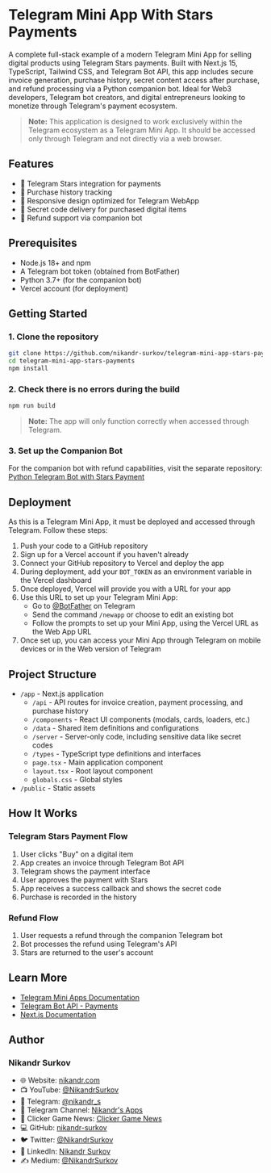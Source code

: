 # Telegram Mini App With Stars Payments

A complete full-stack example of a modern Telegram Mini App for selling digital products using Telegram Stars payments. Built with Next.js 15, TypeScript, Tailwind CSS, and Telegram Bot API, this app includes secure invoice generation, purchase history, secret content access after purchase, and refund processing via a Python companion bot. Ideal for Web3 developers, Telegram bot creators, and digital entrepreneurs looking to monetize through Telegram's payment ecosystem.

> **Note:** This application is designed to work exclusively within the Telegram ecosystem as a Telegram Mini App. It should be accessed only through Telegram and not directly via a web browser.

## Features

- 💸 Telegram Stars integration for payments
- 🔄 Purchase history tracking
- 📱 Responsive design optimized for Telegram WebApp
- 🔑 Secret code delivery for purchased digital items
- 🔄 Refund support via companion bot

## Prerequisites

- Node.js 18+ and npm
- A Telegram bot token (obtained from BotFather)
- Python 3.7+ (for the companion bot)
- Vercel account (for deployment)

## Getting Started

### 1. Clone the repository

```bash
git clone https://github.com/nikandr-surkov/telegram-mini-app-stars-payments.git
cd telegram-mini-app-stars-payments
npm install
```

### 2. Check there is no errors during the build

```bash
npm run build
```

> **Note:** The app will only function correctly when accessed through Telegram. 

### 3. Set up the Companion Bot
For the companion bot with refund capabilities, visit the separate repository:
[Python Telegram Bot with Stars Payment](https://github.com/nikandr-surkov/python-telegram-bot-with-stars-payment)

## Deployment
As this is a Telegram Mini App, it must be deployed and accessed through Telegram. Follow these steps:

1. Push your code to a GitHub repository
2. Sign up for a Vercel account if you haven't already
3. Connect your GitHub repository to Vercel and deploy the app
4. During deployment, add your `BOT_TOKEN` as an environment variable in the Vercel dashboard
5. Once deployed, Vercel will provide you with a URL for your app
6. Use this URL to set up your Telegram Mini App:
   - Go to [@BotFather](https://t.me/BotFather) on Telegram
   - Send the command `/newapp` or choose to edit an existing bot
   - Follow the prompts to set up your Mini App, using the Vercel URL as the Web App URL
7. Once set up, you can access your Mini App through Telegram on mobile devices or in the Web version of Telegram

## Project Structure
- `/app` - Next.js application
  - `/api` - API routes for invoice creation, payment processing, and purchase history
  - `/components` - React UI components (modals, cards, loaders, etc.)
  - `/data` - Shared item definitions and configurations
  - `/server` - Server-only code, including sensitive data like secret codes
  - `/types` - TypeScript type definitions and interfaces
  - `page.tsx` - Main application component
  - `layout.tsx` - Root layout component
  - `globals.css` - Global styles
- `/public` - Static assets

## How It Works

### Telegram Stars Payment Flow
1. User clicks "Buy" on a digital item
2. App creates an invoice through Telegram Bot API
3. Telegram shows the payment interface
4. User approves the payment with Stars
5. App receives a success callback and shows the secret code
6. Purchase is recorded in the history

### Refund Flow
1. User requests a refund through the companion Telegram bot
2. Bot processes the refund using Telegram's API
3. Stars are returned to the user's account

## Learn More
- [Telegram Mini Apps Documentation](https://core.telegram.org/bots/webapps)
- [Telegram Bot API - Payments](https://core.telegram.org/bots/api#payments)
- [Next.js Documentation](https://nextjs.org/docs)


## Author
### Nikandr Surkov
- 🌐 Website: [nikandr.com](https://nikandr.com)
- 📺 YouTube: [@NikandrSurkov](https://www.youtube.com/@NikandrSurkov)
- 📱 Telegram: [@nikandr_s](https://t.me/nikandr_s)
- 📢 Telegram Channel: [Nikandr's Apps](https://t.me/+hL2jdmRkhf9jZjQy)
- 📰 Clicker Game News: [Clicker Game News](https://t.me/clicker_game_news)
- 💻 GitHub: [nikandr-surkov](https://github.com/nikandr-surkov)
- 🐦 Twitter: [@NikandrSurkov](https://x.com/NikandrSurkov)
- 💼 LinkedIn: [Nikandr Surkov](https://www.linkedin.com/in/nikandr-surkov/)
- ✍️ Medium: [@NikandrSurkov](https://medium.com/@NikandrSurkov)
